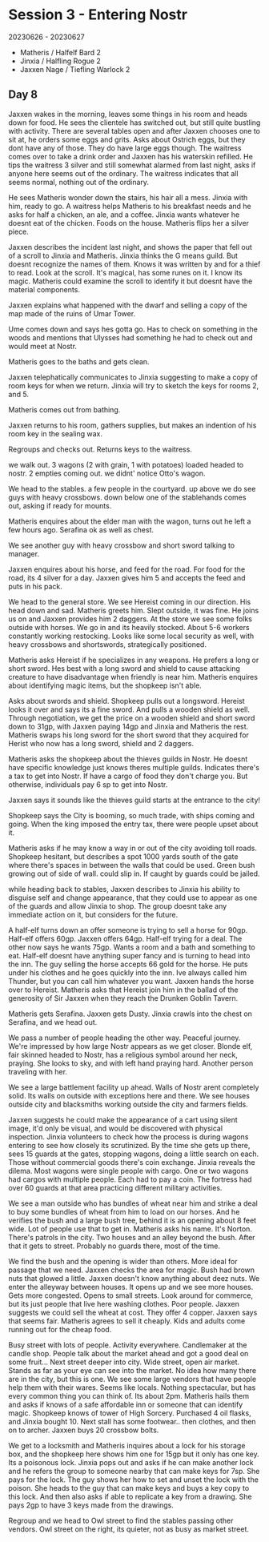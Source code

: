 # Session 3 - Entering Nostr

20230626 - 20230627
- Matheris / Halfelf Bard 2
- Jinxia / Halfling Rogue 2
- Jaxxen Nage / Tiefling Warlock 2

## Day 8

Jaxxen wakes in the morning, leaves some things in his room and heads down for food.  He sees the clientele has switched out, but still quite bustling with activity.  There are several tables open and after Jaxxen chooses one to sit at, he orders some eggs and grits.  Asks about Ostrich eggs, but they dont have any of those. They do have large eggs though.  The waitress comes over to take a drink order and Jaxxen has his waterskin refilled. He tips the waitress 3 silver and still somewhat alarmed from last night, asks if anyone here seems out of the ordinary.  The waitress indicates that all seems normal, nothing out of the ordinary.

He sees Matheris wonder down the stairs, his hair all a mess. Jinxia with him, ready to go.  A waitress helps Matheris to his breakfast needs and he asks for half a chicken, an ale, and a coffee. Jinxia wants whatever he doesnt eat of the chicken.  Foods on the house. Matheris flips her a silver piece.

Jaxxen describes the incident last night, and shows the paper that fell out of a scroll to Jinxia and Matheris. Jinxia thinks the G means guild. But doesnt recognize the names of them.  Knows it was written by and for a thief to read. Look at the scroll. It's magical, has some runes on it. I know its magic.  Matheris could examine the scroll to identify it but doesnt have the material components.

Jaxxen explains what happened with the dwarf and selling a copy of the map made of the ruins of Umar Tower.

Ume comes down and says hes gotta go. Has to check on something in the woods and mentions that Ulysses had something he had to check out and would meet at Nostr.  

Matheris goes to the baths and gets clean.

Jaxxen telephatically communicates to Jinxia suggesting to make a copy of room keys for when we return. Jinxia will try to sketch the keys for rooms 2, and 5. 

Matheris comes out from bathing.

Jaxxen returns to his room, gathers supplies, but makes an indention of his room key in the sealing wax.

Regroups and checks out. Returns keys to the waitress.

we walk out. 3 wagons (2 with grain, 1 with potatoes) loaded headed to nostr. 2 empties coming out.  we didnt' notice Otto's wagon.

We head to the stables. a few people in the courtyard. up above we do see guys with heavy crossbows. down below one of the stablehands comes out, asking if ready for mounts.

Matheris enquires about the elder man with the wagon, turns out he left a few hours ago.  Serafina ok as well as chest.

We see another guy with heavy crossbow and short sword talking to manager.

Jaxxen enquires about his horse, and feed for the road.  For food for the road, its 4 silver for a day. Jaxxen gives him 5 and accepts the feed and puts in his pack.

We head to the general store.  We see Hereist coming in our direction. His head down and sad. Matheris greets him. Slept outside, it was fine. He joins us on and Jaxxen provides him 2 daggers.  At the store we see some folks outside with horses. We go in and its heavily stocked. About 5-6 workers constantly working restocking. Looks like some local security as well, with heavy crossbows and shortswords, strategically positioned.

Matheris asks Hereist if he specializes in any weapons. He prefers a long or short sword. Hes best with a long sword and shield to cause attacking creature to have disadvantage when friendly is near him.  Matheris enquires about identifying magic items, but the shopkeep isn't able.

Asks about swords and shield. Shopkeep pulls out a longsword. Hereist looks it over and says its a fine sword.  And pulls a wooden shield as well.  Through negotiation, we get the price on a wooden shield and short sword down to 31gp, with Jaxxen paying 14gp and Jinxia and Matheris the rest.  Matheris swaps his long sword for the short sword that they acquired for Herist who now has a long sword, shield and 2 daggers.

Matheris asks the shopkeep about the thieves guilds in Nostr. He doesnt have specific knowledge just knows theres multiple guilds. Indicates there's a tax to get into Nostr.  If have a cargo of food they don't charge you. But otherwise, individuals pay 6 sp to get into Nostr.

Jaxxen says it sounds like the thieves guild starts at the entrance to the city!

Shopkeep says the City is booming, so much trade, with ships coming and going. When the king imposed the entry tax, there were people upset about it.

Matheris asks if he may know a way in or out of the city avoiding toll roads.  Shopkeep hesitant, but describes a spot 1000 yards south of the gate where there's spaces in between the walls that could be used. Green bush growing out of side of wall. could slip in. If caught by guards could be jailed.

while heading back to stables, Jaxxen describes to Jinxia his ability to disguise self and change appearance, that they could use to appear as one of the guards and allow Jinxia to shop.  The group doesnt take any immediate action on it, but considers for the future.

A half-elf turns down an offer someone is trying to sell a horse for 90gp. Half-elf offers 60gp. Jaxxen offers 64gp. Half-elf trying for a deal. The other now says he wants 75gp. Wants a room and a bath and something to eat.  Half-elf doesnt have anything super fancy and is turning to head into the inn. The guy selling the horse accepts 66 gold for the horse. He puts under his clothes and he goes quickly into the inn. Ive always called him Thunder, but you can call him whatever you want. Jaxxen hands the horse over to Hereist.  Matheris asks that Hereist join him in the ballad of the generosity of Sir Jaxxen when they reach the Drunken Goblin Tavern.  

Matheris gets Serafina. Jaxxen gets Dusty. Jinxia crawls into the chest on Serafina, and we head out.

We pass a number of people heading the other way. Peaceful journey. We're impressed by how large Nostr appears as we get closer. Blonde elf, fair skinned headed to Nostr, has a religious symbol around her neck, praying. She looks to sky, and with left hand praying hard. Another person traveling with her.

We see a large battlement facility up ahead. Walls of Nostr arent completely solid. Its walls on outside with exceptions here and there. We see houses outside city and blacksmiths working outside the city and farmers fields. 

Jaxxen suggests he could make the appearance of a cart using silent image, it'd only be visual, and would be discovered with physical inspection.  Jinxia volunteers to check how the process is during wagons entering to see how closely its scrutinized. By the time she gets up there, sees 15 guards at the gates, stopping wagons, doing a little search on each. Those without commercial goods there's coin exchange.  Jinxia reveals the dilema.  Most wagons were single people with cargo. One or two wagons had cargos with multiple people. Each had to pay a coin.  The fortress had over 60 guards at that area practicing different military activities.

We see a man outside who has bundles of wheat near him and strike a deal to buy some bundles of wheat from him to load on our horses. And he verifies the bush and a large bush tree, behind it is an opening about 8 feet wide. Lot of people use that to get in.  Matheris asks his name. It's Norton.  There's patrols in the city. Two houses and an alley beyond the bush. After that it gets to street. Probably no guards there, most of the time.

We find the bush and the opening is wider than others. More ideal for passage that we need.  Jaxxen checks the area for magic. Bush had brown nuts that glowed a little. Jaxxen doesn't know anything about deez nuts.  We enter the alleyway between houses. It opens up and we see more houses.  Gets more congested. Opens to small streets. Look around for commerce, but its just people that live here washing clothes. Poor people.  Jaxxen suggests we could sell the wheat at cost. They offer 4 copper. Jaxxen says that seems fair. Matheris agrees to sell it cheaply. Kids and adults come running out for the cheap food.

Busy street with lots of people. Activity everywhere. Candlemaker at the candle shop. People talk about the market ahead and got a good deal on some fruit... Next street deeper into city. Wide street, open air market. Stands as far as your eye can see into the market. No idea how many there are in the city, but this is one.  We see some large vendors that have people help them with their wares. Seems like locals. Nothing spectacular, but has every common thing you can think of. Its about 2pm. Matheris hails them and asks if knows of a safe affordable inn or someone that can identify magic.  Shopkeep knows of tower of High Sorcery.  Purchased 4 oil flasks, and Jinxia bought 10.  Next stall has some footwear.. then clothes, and then on to archer.  Jaxxen buys 20 crossbow bolts.

We get to a locksmith and Matheris inquires about a lock for his storage box, and the shopkeep here shows him one for 15gp but it only has one key. Its a poisonous lock. Jinxia pops out and asks if he can make another lock and he refers the group to someone nearby that can make keys for 7sp.  She pays for the lock. The guy shows her how to set and unset the lock with the poison. She heads to the guy that can make keys and buys a key copy to this lock. And then also asks if able to replicate a key from a drawing. She pays 2gp to have 3 keys made from the drawings.

Regroup and we head to Owl street to find the stables passing other vendors. Owl street on the right, its quieter, not as busy as market street.


